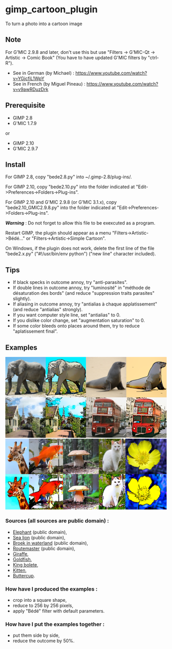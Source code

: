 # gimp_cartoon_plugin
To turn a photo into a cartoon image

## Note
For G'MIC 2.9.8 and later, don't use this but use "Filters -> G'MIC-Qt -> Artistic -> Comic Book" (You have to have updated G'MIC filters by "ctrl-R").
- See in German (by Michael) : https://www.youtube.com/watch?v=YGjcfiL1WpY
- See in French (by Miguel Pineau) : https://www.youtube.com/watch?v=v9awRDuzDrk

## Prerequisite
- GIMP 2.8
- G'MIC 1.7.9

or
- GIMP 2.10
- G'MIC 2.9.7

## Install
For GIMP 2.8, copy "bede2.8.py" into ~/.gimp-2.8/plug-ins/.

For GIMP 2.10, copy "bede2.10.py" into the folder indicated at "Edit->Preferences->Folders->Plug-ins".

For GIMP 2.10 and G'MIC 2.9.8 (or G'MIC 3.1.x), copy "bede2.10_GMIC2.9.8.py" into the folder indicated at "Edit->Preferences->Folders->Plug-ins".

***Warning*** : Do not forget to allow this file to be exexcuted as a program.

Restart GIMP, the plugin should appear as a menu "Filters->Artistic->Bédé..." or "Filters->Artistic->Simple Cartoon".

On Windows, if the plugin does not work, delete the first line of the file "bede2.x.py" ("#!/usr/bin/env python") ("new line" character included).

## Tips
- If black specks in outcome annoy, try "anti-parasites".
- If double lines in outcome annoy, try "luminosité" in "méthode de désaturation des bords" (and reduce "suppression traits parasites" slightly).
- If aliasing in outcome annoy, try "antialias à chaque applatissement" (and reduce "antialias" strongly).
- If you want computer style line, set "antialias" to 0.
- If you dislike color change, set "augmentation saturation" to 0.
- If some color bleeds onto places around them, try to reduce "aplatissement final".

## Examples
![Examples](https://raw.githubusercontent.com/cl4cnam/gimp_cartoon_plugin/main/exemples/ExemplesBede2.png)
![Examples](https://raw.githubusercontent.com/cl4cnam/gimp_cartoon_plugin/main/exemples/example.jpg)

### Sources (all sources are public domain) :
- [Elephant](https://fr.wikipedia.org/wiki/Fichier:Elephants_at_Etosha_National_Park03.JPG) (public domain),
- [Sea lion](https://fr.wikipedia.org/wiki/Fichier:New_Zealand_Sea_Lion.jpg) (public domain),
- [Broek in waterland](https://fr.wikipedia.org/wiki/Fichier:Broek_in_waterland_077.JPG) (public domain),
- [Routemaster](https://fr.wikipedia.org/wiki/Fichier:Routemaster.JPG) (public domain),
- [Giraffe](https://www.wpclipart.com/animals/G/giraffe/giraffe_photo.jpg.html),
- [Goldfish](https://www.wpclipart.com/animals/aquatic/fish/G/goldfish/Goldfish_photo_2.jpg.html),
- [King bolete](https://wpclipart.com/plants/mushroom/mushroom_photos/King_Boletus__Boletus_edulis.jpg.html),
- [Kitten](https://www.wpclipart.com/animals/cats/cat_photos/kitten_white_sitting.jpg.html),
- [Buttercup](https://www.wpclipart.com/plants/flowers/_B/buttercup/photos/Ranunculus_gramineus_blossom.jpg.html).

### How have I produced the examples :
- crop into a square shape,
- reduce to 256 by 256 pixels,
- apply "Bédé" filter with default parameters.

### How have I put the examples together :
- put them side by side,
- reduce the outcome by 50%.
